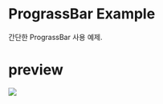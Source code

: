 ﻿# PrograssBar Example

간단한 PrograssBar 사용 예제.

# preview

![](https://github.com/danggai/Kotlin-Android-Examples/blob/master/ProgeassBarExample/preview.gif?raw=true)
